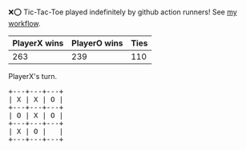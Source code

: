 :x::o: Tic-Tac-Toe played indefinitely by github action runners! See [my workflow](.github/workflows/play.yaml).

|PlayerX wins|PlayerO wins|Ties|
|-|-|-|
|263|239|110|

PlayerX's turn.

<pre>
+---+---+---+
| X | X | O |
+---+---+---+
| O | X | O |
+---+---+---+
| X | O |   |
+---+---+---+
</pre>